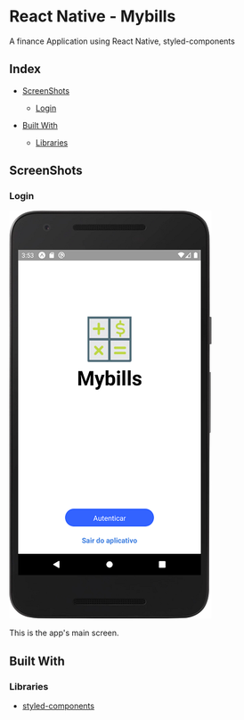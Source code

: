 # React Native - Mybills

A finance Application using React Native, styled-components

## Index

-  [ScreenShots](#screenshots)

   -  [Login](#login)

-  [Built With](#built-with)

   -  [Libraries](#libraries)

## ScreenShots

### Login

![Login](assets/screen_shots/login_page.png)

This is the app's main screen.

## Built With

### Libraries

-  [styled-components](https://github.com/styled-components/styled-components)
